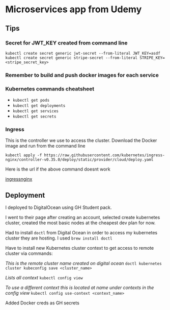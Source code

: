 # Microservices app from Udemy

## Tips

### Secret for JWT_KEY created from command line

`kubectl create secret generic jwt-secret --from-literal JWT_KEY=asdf`
`kubectl create secret generic stripe-secret --from-literal STRIPE_KEY=<stripe_secret_key>`

### Remember to build and push docker images for each service

### Kubernetes commands cheatsheet

- `kubectl get pods`
- `kubectl get deployments`
- `kubectl get services`
- `kubectl get secrets`

### Ingress
This is the controller we use to access
the cluster. Download the Docker image
and run from the command line

```
kubectl apply -f https://raw.githubusercontent.com/kubernetes/ingress-nginx/controller-v0.35.0/deploy/static/provider/cloud/deploy.yaml
```
Here is the url if the above command doesnt work

[ingressnginx](https://kubernetes.github.io/ingress-nginx/deploy/)

## Deployment

I deployed to DigitalOcean using GH Student pack. 

I went to their page after creating an account, selected create kubernetes cluster, created the most basic nodes at the cheapest dev plan for now.

Had to install `doctl` from Digital Ocean in order to access my kubernetes cluster they are hosting. I used `brew install doctl`


Have to install new Kubernetes cluster context to get access to remote cluster via commands:

*This is the remote cluster name created on digital ocean*
`doctl kubernetes cluster kubeconfig save <cluster_name>`

*Lists all context*
`kubectl config view` 

*To use a different context*
*this is located at name under contexts in the config view*
`kubectl config use-context <context_name>`

Added Docker creds as GH secrets
